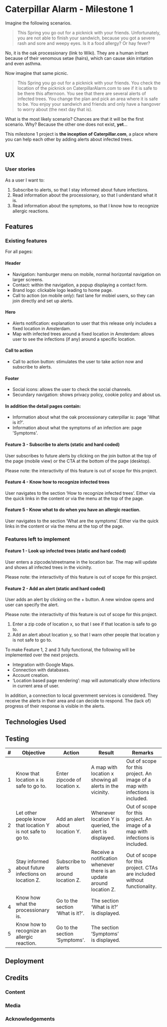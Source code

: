 # Caterpillar Alarm - Milestone 1
Imagine the following scenarios.

> This Spring you go out for a picknick with your friends. Unfortunately, you are not able to finish your sandwich, because you got a severe rash and sore and weepy eyes. Is it a food allergy? Or hay fever? 

No, it is the oak processionary (link to Wiki). They are a human irritant because of their venomous setae (hairs), which can cause skin irritation and even asthma.

Now imagine that same picnic.

> This Spring you go out for a picknick with your friends. You check the location of the picknick on CaterpillarAlarm.com to see if it is safe to be there this afternoon. You see that there are several alerts of infected trees. You change the plan and pick an area where it is safe to be. You enjoy your sandwich and friends and only have a hangover to worry about (the next day that is).

What is the most likely scenario? Chances are that it will be the first scenario. Why? Because the other one does not exist, **yet**…

This milestone 1 project is **the inception of Caterpillar.com**, a place where you can help each other by adding alerts about infected trees.

## UX
### User stories
As a user I want to:

1. Subscribe to alerts, so that I stay informed about future infections.
2. Read information about the processionary, so that I understand what it is.
3. Read information about the symptoms, so that I know how to recognize allergic reactions.

## Features
### Existing features
For all pages:
#### Header
- Navigation: hamburger menu on mobile, normal horizontal navigation on larger screens.
- Contact: within the navigation, a popup displaying a contact form.
- Brand logo: clickable logo leading to home page.
- Call to action (on mobile only): fast lane for mobiel users, so they can join directly and set up alerts.
 
#### Hero
- Alerts notification: explanation to user that this release only includes a fixed location in Amsterdam.
- Map with infected trees around a fixed location in Amsterdam: allows user to see the infections (if any) around a specific location.

#### Call to action
- Call to action button: stimulates the user to take action now and subscribe to alerts.

#### Footer
- Social icons: allows the user to check the social channels.
- Secundary navigation: shows privacy policy, cookie policy and about us.

#### In addition the detail pages contain:
- Information about what the oak processionary caterpillar is: page 'What is it?'.
- Information about what the symptoms of an infection are: page 'Symptoms'.


#### Feature 3 - Subscribe to alerts (static and hard coded)
User subscribes to future alerts by clicking on the join button at the top of the page (mobile view) or the CTA at the bottom of the page (desktop).

Please note: the interactivity of this feature is out of scope for this project.

#### Feature 4 - Know how to recognize infected trees
User navigates to the section ‘How to recognize infected trees’. Either via the quick links in the content or via the menu at the top of the page.

#### Feature 5 - Know what to do when you have an allergic reaction.
User navigates to the section ‘What are the symptoms’. Either via the quick links in the content or via the menu at the top of the page.

### Features left to implement

#### Feature 1 - Look up infected trees (static and hard coded)
User enters a zipcode/streetname in the location bar. The map will update and shows all infected trees in the vicinity.

Please note: the interactivity of this feature is out of scope for this project.

#### Feature 2 - Add an alert (static and hard coded)
User adds an alert by clicking on the + button. A new window opens and user can specify the alert.

Please note: the interactivity of this feature is out of scope for this project.
1. Enter a zip code of location x, so that I see if that location is safe to go to.
2. Add an alert about location y, so that I warn other people that location y is not safe to go to.

To make Feature 1, 2 and 3 fully functional, the following will be implemented over the next projects.

* Integration with Google Maps.
* Connection with databases.
* Account creation.
* ‘Location based page rendering’: map will automatically show infections in current area of user.

In addition, a connection to local government services is considered. They receive the alerts in their area and can decide to respond. The (lack of) progress of their response is visible in the alerts.

## Technologies Used


## Testing
|# | Objective        | Action         | Result  | Remarks
|------| --------------- |---------------| -------------| --------
|1|Know that location x is safe to go to.|Enter zipcode of location x.|A map with location x showing all alerts in the vicinity.|Out of scope for this project. An image of a map with infections is included.
|2|Let other people know that location Y is not safe to go to.|Add an alert about location Y.|Whenever location Y is queried, the alert is displayed.|Out of scope for this project. An image of a map with infections is included.
|3|Stay informed about future infections on location Z.|Subscribe to alerts around location Z.|Receive a notification whenever there is an update around location Z.|Out of scope for this project. CTAs are included without functionality.
|4|Know how what the processionary is.|Go to the section ‘What is it?’.|The section ‘What is it?’ is displayed.
|5|Know how to recognize an allergic reaction.|Go to the section ‘Symptoms’.|The section ‘Symptoms’ is displayed.

## Deployment

## Credits
### Content
### Media
### Acknowledgements
